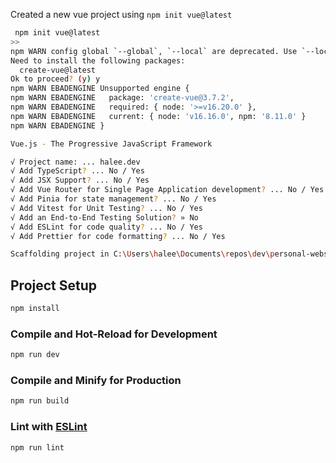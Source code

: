 Created a new vue project using `npm init vue@latest`

```bash
 npm init vue@latest
>> 
npm WARN config global `--global`, `--local` are deprecated. Use `--location=global` instead.
Need to install the following packages:
  create-vue@latest
Ok to proceed? (y) y
npm WARN EBADENGINE Unsupported engine {
npm WARN EBADENGINE   package: 'create-vue@3.7.2',
npm WARN EBADENGINE   required: { node: '>=v16.20.0' },
npm WARN EBADENGINE   current: { node: 'v16.16.0', npm: '8.11.0' }
npm WARN EBADENGINE }

Vue.js - The Progressive JavaScript Framework

√ Project name: ... halee.dev
√ Add TypeScript? ... No / Yes
√ Add JSX Support? ... No / Yes
√ Add Vue Router for Single Page Application development? ... No / Yes
√ Add Pinia for state management? ... No / Yes
√ Add Vitest for Unit Testing? ... No / Yes
√ Add an End-to-End Testing Solution? » No
√ Add ESLint for code quality? ... No / Yes
√ Add Prettier for code formatting? ... No / Yes

Scaffolding project in C:\Users\halee\Documents\repos\dev\personal-website...
```



## Project Setup

```sh
npm install
```

### Compile and Hot-Reload for Development

```sh
npm run dev
```

### Compile and Minify for Production

```sh
npm run build
```

### Lint with [ESLint](https://eslint.org/)

```sh
npm run lint
```
